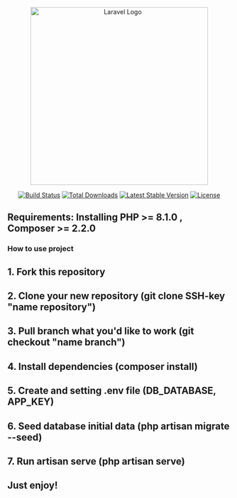 <p align="center"><a href="https://laravel.com" target="_blank"><img src="https://raw.githubusercontent.com/laravel/art/master/logo-lockup/5%20SVG/2%20CMYK/1%20Full%20Color/laravel-logolockup-cmyk-red.svg" width="400" alt="Laravel Logo"></a></p>

<p align="center">
<a href="https://github.com/laravel/framework/actions"><img src="https://github.com/laravel/framework/workflows/tests/badge.svg" alt="Build Status"></a>
<a href="https://packagist.org/packages/laravel/framework"><img src="https://img.shields.io/packagist/dt/laravel/framework" alt="Total Downloads"></a>
<a href="https://packagist.org/packages/laravel/framework"><img src="https://img.shields.io/packagist/v/laravel/framework" alt="Latest Stable Version"></a>
<a href="https://packagist.org/packages/laravel/framework"><img src="https://img.shields.io/packagist/l/laravel/framework" alt="License"></a>
</p>

## Requirements: Installing PHP >= 8.1.0 , Composer >= 2.2.0

### How to use project

## 1. Fork this repository
## 2. Clone your new repository (git clone SSH-key "name repository")
## 3. Pull branch what you'd like to work (git checkout "name branch")
## 4. Install dependencies (composer install)
## 5. Create and setting .env file (DB_DATABASE, APP_KEY)
## 6. Seed database initial data (php artisan migrate --seed)
## 7. Run artisan serve (php artisan serve)

## Just enjoy!
